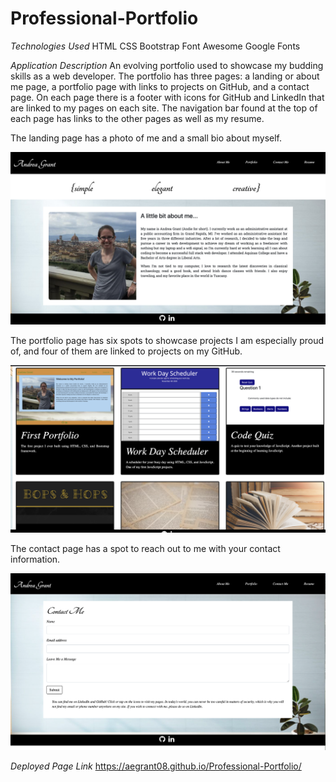 # Professional-Portfolio

*Technologies Used*
HTML
CSS
Bootstrap
Font Awesome
Google Fonts

*Application Description*
An evolving portfolio used to showcase my budding skills as a web developer. The portfolio has three pages: a landing or about me page, a portfolio page with links to projects on GitHub, and a contact page. On each page there is a footer with icons for GitHub and LinkedIn that are linked to my pages on each site. The navigation bar found at the top of each page has links to the other pages as well as my resume.

The landing page has a photo of me and a small bio about myself.

![Landing Page](assets/screen-shots/1-Landing-Page.png?raw=true)

The portfolio page has six spots to showcase projects I am especially proud of, and four of them are linked to projects on my GitHub.

![Portfolio Page](assets/screen-shots/2-Portfolio-Page.png?raw=true)

The contact page has a spot to reach out to me with your contact information.

![Contact Page](assets/screen-shots/3-Contact-Page.png?raw=true)

*Deployed Page Link*
https://aegrant08.github.io/Professional-Portfolio/
